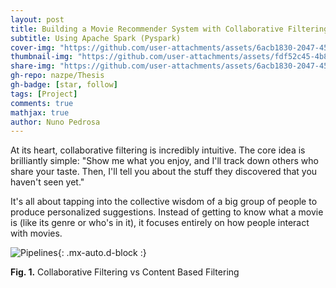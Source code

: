 ```yaml
---
layout: post
title: Building a Movie Recommender System with Collaborative Filtering
subtitle: Using Apache Spark (Pyspark)
cover-img: "https://github.com/user-attachments/assets/6acb1830-2047-45ea-a035-96a4a27e0efd"
thumbnail-img: "https://github.com/user-attachments/assets/fdf52c45-4b8c-42b0-8076-0e811a400f8b"
share-img: "https://github.com/user-attachments/assets/6acb1830-2047-45ea-a035-96a4a27e0efd"
gh-repo: nazpe/Thesis
gh-badge: [star, follow]
tags: [Project]
comments: true
mathjax: true
author: Nuno Pedrosa
---
```


At its heart, collaborative filtering is incredibly intuitive. The core idea is brilliantly simple: "Show me what you enjoy, and I'll track down others who share your taste. Then, I'll tell you about the stuff they discovered that you haven't seen yet."

It's all about tapping into the collective wisdom of a big group of people to produce personalized suggestions. Instead of getting to know what a movie is (like its genre or who's in it), it focuses entirely on how people interact with movies.

![Pipelines](https://github.com/user-attachments/assets/726f4238-a7d5-467a-a404-ea240e781086){: .mx-auto.d-block :}

**Fig. 1.** Collaborative Filtering vs Content Based Filtering
